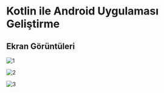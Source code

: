 # Kotlin ile Android Uygulaması Geliştirme 

## Ekran Görüntüleri

![1](https://user-images.githubusercontent.com/33864154/63423086-3c34e400-c414-11e9-9e16-7252654e6917.png)

![2](https://user-images.githubusercontent.com/33864154/63423087-3c34e400-c414-11e9-86ad-7177a8f90682.png)

![3](https://user-images.githubusercontent.com/33864154/63423088-3c34e400-c414-11e9-8481-4ee1c9b2ea2d.png)
